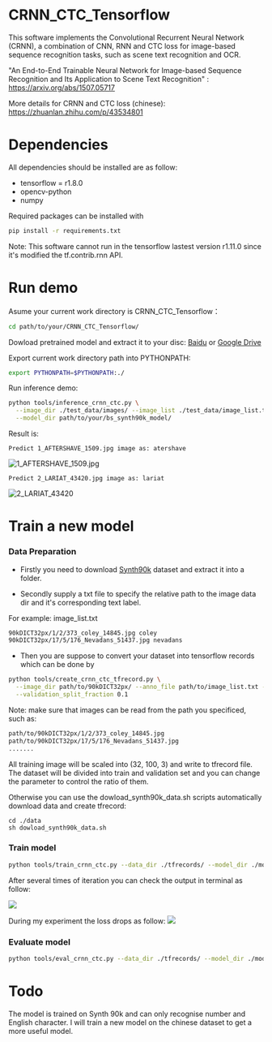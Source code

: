 # CRNN_CTC_Tensorflow
This software implements the Convolutional Recurrent Neural Network (CRNN), a combination of CNN, RNN and CTC loss for image-based sequence recognition tasks, such as scene text recognition and OCR.  

"An End-to-End Trainable Neural Network for Image-based Sequence Recognition and Its Application to Scene Text Recognition" : https://arxiv.org/abs/1507.05717  

More details for CRNN and CTC loss (chinese): https://zhuanlan.zhihu.com/p/43534801


# Dependencies
All dependencies should be installed are as follow:  
* tensorflow = r1.8.0
* opencv-python
* numpy

Required packages can be installed with
```bash
pip install -r requirements.txt
```    

Note: This software cannot run in the tensorflow lastest version r1.11.0 since it's modified the tf.contrib.rnn API.

# Run demo

Asume your current work directory is CRNN_CTC_Tensorflow：
```bash
cd path/to/your/CRNN_CTC_Tensorflow/
```
Dowload pretrained model and extract it to your disc:  [Baidu](https://pan.baidu.com/s/1J5cFNnSs5xPFY2EnTb7FjQ) or [Google Drive](https://drive.google.com/file/d/16YDeanjDFr3fCf6o9PaEZdpnqRIzPpeG/view?usp=sharing)  

Export current work directory path into PYTHONPATH:  

```bash
export PYTHONPATH=$PYTHONPATH:./
```

Run inference demo:

```bash
python tools/inference_crnn_ctc.py \
  --image_dir ./test_data/images/ --image_list ./test_data/image_list.txt \
  --model_dir path/to/your/bs_synth90k_model/
```

Result is:
```
Predict 1_AFTERSHAVE_1509.jpg image as: atershave
```
![1_AFTERSHAVE_1509.jpg](https://github.com/bai-shang/CRNN_CTC_Tensorflow/blob/master/test_data/images/1_AFTERSHAVE_1509.jpg?raw=true)
```
Predict 2_LARIAT_43420.jpg image as: lariat
```
![2_LARIAT_43420](https://github.com/bai-shang/CRNN_CTC_Tensorflow/blob/master/test_data/images/2_LARIAT_43420.jpg?raw=true)

# Train a new model

### Data Preparation
* Firstly you need to download [Synth90k](http://www.robots.ox.ac.uk/~vgg/data/text/) dataset and extract it into a folder.   

* Secondly supply a txt file to specify the relative path to the image data dir and it's corresponding text label.   

For example: image_list.txt
```bash
90kDICT32px/1/2/373_coley_14845.jpg coley
90kDICT32px/17/5/176_Nevadans_51437.jpg nevadans
```
* Then you are suppose to convert your dataset into tensorflow records which can be done by
```bash
python tools/create_crnn_ctc_tfrecord.py \
  --image_dir path/to/90kDICT32px/ --anno_file path/to/image_list.txt --data_dir ./tfrecords/ \
  --validation_split_fraction 0.1
```
Note: make sure that images can be read from the path you specificed, such as:
```bash
path/to/90kDICT32px/1/2/373_coley_14845.jpg
path/to/90kDICT32px/17/5/176_Nevadans_51437.jpg
.......
```
All training image will be scaled into (32, 100, 3) and write to tfrecord file.  
The dataset will be divided into train and validation set and you can change the parameter to control the ratio of them.

Otherwise you can use the dowload_synth90k_data.sh scripts automatically download data and create tfrecord:
```
cd ./data
sh dowload_synth90k_data.sh
```

### Train model
```bash
python tools/train_crnn_ctc.py --data_dir ./tfrecords/ --model_dir ./model/ --batch_size 32
```
After several times of iteration you can check the output in terminal as follow:  

![](https://github.com/bai-shang/CRNN_CTC_Tensorflow/blob/master/data/20180919022201.png?raw=true)

During my experiment the loss drops as follow:
![](https://github.com/bai-shang/CRNN_CTC_Tensorflow/blob/master/data/20180919202432.png?raw=true)

### Evaluate model
```bash
python tools/eval_crnn_ctc.py --data_dir ./tfrecords/ --model_dir ./model/
```

# Todo
The model is trained on Synth 90k and can only recognise number and English character. I will train a new model on the chinese dataset to get a more useful model.
